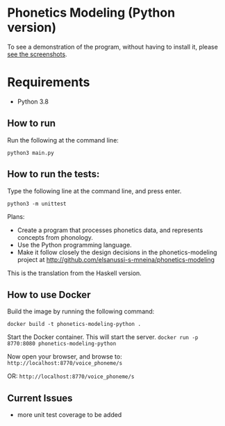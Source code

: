 # Phonetics Modeling (Python version)

To see a demonstration of the program, without having to install it, please [see the screenshots](https://github.com/elsanussi-s-mneina/phonetics-modeling-python/wiki/screenshots).

# Requirements
- Python 3.8

## How to run
Run the following at the command line:

`python3 main.py`


## How to run the tests:
Type the following line at the command line, and press enter.

`python3 -m unittest`


Plans:
- Create a program that processes phonetics data,  and represents concepts from phonology.
- Use the Python programming language.
- Make it follow closely the design decisions in the phonetics-modeling project at http://github.com/elsanussi-s-mneina/phonetics-modeling

This is the translation from the Haskell version.

## How to use Docker

Build the image by running the following command:

`docker build -t phonetics-modeling-python .`

Start the Docker container. This will start the server.
`docker run -p 8770:8080 phonetics-modeling-python`

Now open your browser, and browse to:
  `http://localhost:8770/voice_phoneme/s`

OR:
 `http://localhost:8770/voice_phoneme/s`

## Current Issues
- more unit test coverage to be added
